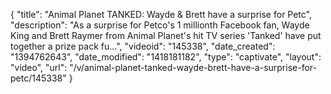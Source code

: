 {
    "title": "Animal Planet TANKED: Wayde & Brett have a surprise for Petc",
    "description": "As a surprise for Petco's 1 millionth Facebook fan, Wayde King and Brett Raymer from Animal Planet's hit TV series 'Tanked' have put together a prize pack fu...",
    "videoid": "145338",
    "date_created": "1394762643",
    "date_modified": "1418181182",
    "type": "captivate",
    "layout": "video",
    "url": "\/v\/animal-planet-tanked-wayde-brett-have-a-surprise-for-petc\/145338"
}